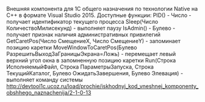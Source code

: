 Внешняя компонента для 1С общего назначения по технологии Native на C++ в формате Visual Studio 2015. 
Доступные функции:
    PID() - Число - получает идентификатор текущего процесса
    Sleep(Число КоличествоМилисекунд) - выполняет паузу
    IsAdmin() - Булево - получает признак наличия административных привилегий
    GetCaretPos(Число СмещениеX, Число СмещениеY) - запоминает позицию каретки
    MoveWindowToCaretPos(Булево РазрешитьВыходЗаГраницыЭкрана=Ложь) - перемещает левый верхний угол окна в запомненную позицию каретки
    Run(Строка ИсполняемыйФайл, Строка ПараметрыЗапуска, Строка ТекущийКаталог, Булево ОжидатьЗавершения, Булево Элевация) - выполняет команду системы
http://devtool1c.ucoz.ru/load/prochie/iskhodnyj_kod_vneshnej_komponenty_obshhego_naznachenija/2-1-0-13
